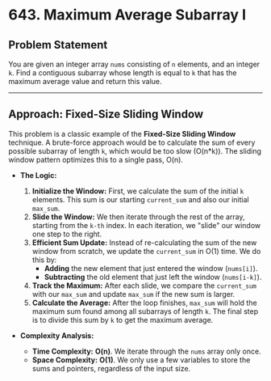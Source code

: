 # 643. Maximum Average Subarray I

## Problem Statement

You are given an integer array `nums` consisting of `n` elements, and an integer `k`. Find a contiguous subarray whose length is equal to `k` that has the maximum average value and return this value.

---

## Approach: Fixed-Size Sliding Window

This problem is a classic example of the **Fixed-Size Sliding Window** technique. A brute-force approach would be to calculate the sum of every possible subarray of length `k`, which would be too slow (O(n*k)). The sliding window pattern optimizes this to a single pass, O(n).

- **The Logic:**
  1. **Initialize the Window:** First, we calculate the sum of the initial `k` elements. This sum is our starting `current_sum` and also our initial `max_sum`.
  2. **Slide the Window:** We then iterate through the rest of the array, starting from the `k-th` index. In each iteration, we "slide" our window one step to the right.
  3. **Efficient Sum Update:** Instead of re-calculating the sum of the new window from scratch, we update the `current_sum` in O(1) time. We do this by:
     - **Adding** the new element that just entered the window (`nums[i]`).
     - **Subtracting** the old element that just left the window (`nums[i-k]`).
  4. **Track the Maximum:** After each slide, we compare the `current_sum` with our `max_sum` and update `max_sum` if the new sum is larger.
  5. **Calculate the Average:** After the loop finishes, `max_sum` will hold the maximum sum found among all subarrays of length `k`. The final step is to divide this sum by `k` to get the maximum average.

- **Complexity Analysis:**
  - **Time Complexity:** **O(n)**. We iterate through the `nums` array only once.
  - **Space Complexity:** **O(1)**. We only use a few variables to store the sums and pointers, regardless of the input size.